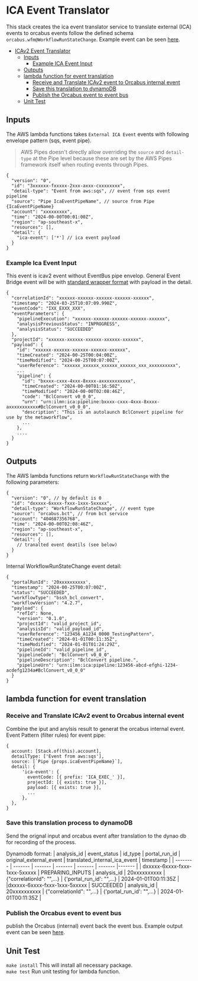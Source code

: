 # ICA Event Translator

This stack creates the ica event translator service to translate external (ICA) events to orcabus events follow the defined schema `orcabus.wfm@WorkflowRunStateChange`. Example event can be seen [here](../../../../../../docs/event-schemas/wfm/example/WRSC__bct__bssh_bcl_convert.json). 


<!-- TOC -->
* [ICAv2 Event Translator](#icav2-event-translator)
  * [Inputs](#inputs)
    * [Example ICA Event Input](#example-ica-event-input)
  * [Outputs](#outputs)
  * [lambda function for event translation](#lambda-function-for-event-translation)
    * [Receive and Translate ICAv2 event to Orcabus internal event](#receive-and-translate-icav2-event-to-orcabus-internal-event)
    * [Save this translation to dynamoDB](#save-this-translation-process-to-dynamodb)
    * [Publish the Orcabus event to event bus](#publish-the-orcabus-event-to-event-bus)
  * [Unit Test](#unit-test)
<!-- TOC -->


## Inputs

The AWS lambda functions takes ```External ICA Event``` events with following envelope pattern (sqs, event pipe). 

>AWS Pipes doesn't directly allow overriding the `source` and `detail-type` at the Pipe level because these are set by the AWS Pipes framework itself when routing events through Pipes. 

```json5
{
  "version": "0",
  "id": "3xxxxxx-fxxxxx-2xxx-axxx-cxxxxxxxx",
  "detail-type": "Event from aws:sqs", // event from sqs event pipeline
  "source": "Pipe IcaEventPipeName", // source from Pipe {IcaEventPipeName}
  "account": "xxxxxxxxx",
  "time": "2024-00-00T00:01:00Z",
  "region": "ap-southeast-x",
  "resources": [],
  "detail": {
    "ica-event": ['*'] // ica event payload
  }
}
```

### Example Ica Event Input
This event is icav2 event without EventBus pipe envelop. General Event Bridge event will be with [standard wrapper format](https://docs.aws.amazon.com/eventbridge/latest/userguide/eb-events-structure.html) with payload in the detail.
```json5
{
  "correlationId": "xxxxxx-xxxxxx-xxxxxx-xxxxxx-xxxxxx",
  "timestamp": "2024-03-25T10:07:09.990Z",
  "eventCode": "IXX_EXXX_XXX",
  "eventParameters": {
    "pipelineExecution": "xxxxxx-xxxxxx-xxxxxx-xxxxxx-xxxxxx",
    "analysisPreviousStatus": "INPROGRESS",
    "analysisStatus": "SUCCEEDED"
  },
  "projectId": "xxxxxx-xxxxxx-xxxxxx-xxxxxx-xxxxxx",
  "payload": {
    "id": "xxxxxx-xxxxxx-xxxxxx-xxxxxx-xxxxxx",
    "timeCreated": "2024-00-25T00:04:00Z",
    "timeModified": "2024-00-25T00:07:00Z",
    "userReference": "xxxxxx_xxxxxx_xxxxxx_xxxxxx_xxx_xxxxxxxxxx",
    ...
    "pipeline": {
      "id": "bxxxx-cxxx-4xxx-8xxxx-axxxxxxxxxxx",
      "timeCreated": "2024-00-00T01:16:50Z",
      "timeModified": "2024-00-00T02:08:46Z",
      "code": "BclConvert v0_0_0",
      "urn": "urn:ilmn:ica:pipeline:bxxxx-cxxx-4xxx-8xxxx-axxxxxxxxxxx#BclConvert_v0_0_0",
      "description": "This is an autolaunch BclConvert pipeline for use by the metaworkflow",
      ...
    },
    ....
  }
}
```

## Outputs

The AWS lambda functions return ```WorkflowRunStateChange``` with the following parameters:

```json5
{
  "version": "0", // by default is 0
  "id": "dxxxxx-6xxxx-fxxx-1xxx-5xxxxx",
  "detail-type": "WorkflowRunStateChange", // event type
  "source": "orcabus.bct", // from bct service
  "account": "404687356768",
  "time": "2024-00-00T02:08:46Z",
  "region": "ap-southeast-x",
  "resources": [],
  "detail": {
    // tranalted event deatils (see below)
  }
}
```
Internal WorkflowRunStateChange event detail:
```json5
{
  "portalRunId": '20xxxxxxxxxx',
  "timestamp": "2024-00-25T00:07:00Z",
  "status": "SUCCEEDED",
  "workflowType": "bssh_bcl_convert",
  "workflowVersion": "4.2.7",
  "payload": {
    "refId": None,
    "version": "0.1.0",
    "projectId": "valid_project_id",
    "analysisId": "valid_payload_id",
    "userReference": "123456_A1234_0000_TestingPattern",
    "timeCreated": "2024-01-01T00:11:35Z",
    "timeModified": "2024-01-01T01:24:29Z",
    "pipelineId": "valid_pipeline_id",
    "pipelineCode": "BclConvert v0_0_0",
    "pipelineDescription": "BclConvert pipeline.",
    "pipelineUrn": "urn:ilmn:ica:pipeline:123456-abcd-efghi-1234-acdefg1234a#BclConvert_v0_0_0"
  }
}
```

## lambda function for event translation

### Receive and Translate ICAv2 event to Orcabus internal event
Combine the iput and anylsis result to generat the orcabus internal event.
Event Pattern (filter rules) for event pipe:
```json5
{
  account: [Stack.of(this).account],
  detailType: ['Event from aws:sqs'],
  source: [`Pipe {props.icaEventPipeName}`],
  detail: {
      'ica-event': {
        eventCode: [{ prefix: 'ICA_EXEC_' }],
        projectId: [{ exists: true }],
        payload: [{ exists: true }],
        ...
      },
  },
}
```

### Save this translation process to dynamoDB
Send the orignal input and orcabus event after translation to the dynao db for recording of the process. 

Dynamodb format:
| analysis_id    | event_status | id_type | portal_run_id | original_external_event | translated_internal_ica_event | timestamp |
| -------- | ------- | ------- | ------- | ------- | ------- |------- | 
| dxxxxx-6xxxx-fxxx-1xxx-5xxxxx | PREPARING_INPUTS | analysis_id | 20xxxxxxxxxx | {"correlationId": "",...} | {'portal_run_id': "",...} | 2024-01-01T00:11:35Z |
|dxxxxx-6xxxx-fxxx-1xxx-5xxxxx | SUCCEEDED  | analysis_id | 20xxxxxxxxxx | {"correlationId": "",...} | {'portal_run_id': "",...} | 2024-01-01T00:11:35Z |


### Publish the Orcabus event to event bus
publish the Orcabus (internal) event back the event bus.
Example output event can be seen [here](../../../../../../docs/event-schemas/wfm/example/WRSC__bct__bssh_bcl_convert.json).

## Unit Test

```make install```
This will install all necessary package.\
```make test```
Run unit testing for lambda function.